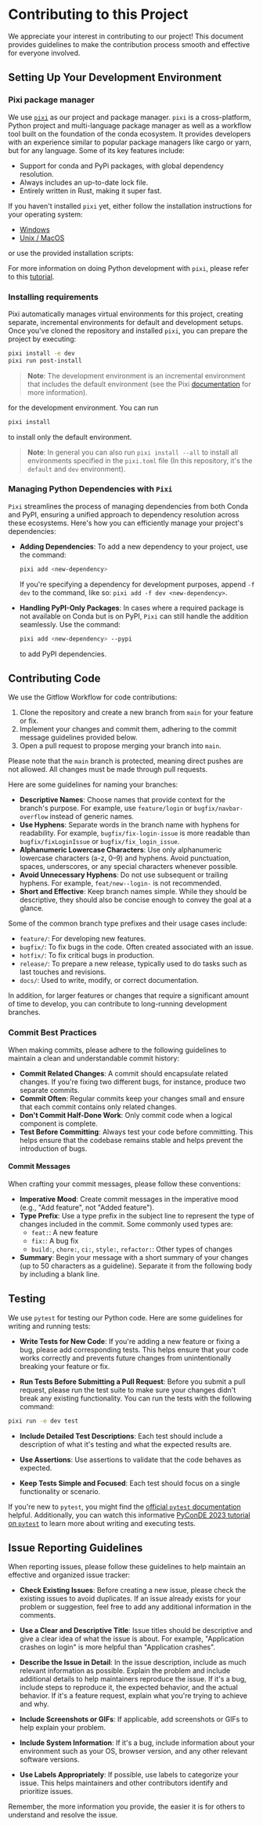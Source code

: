 # Contributing to this Project

We appreciate your interest in contributing to our project! This document provides guidelines to make the contribution process smooth and effective for everyone involved.

## Setting Up Your Development Environment

### Pixi package manager

We use [`pixi`](https://pixi.sh/latest/) as our project and package manager. `pixi` is a cross-platform, Python project and multi-language package manager as well as a workflow tool built on the foundation of the conda ecosystem. It provides developers with an experience similar to popular package managers like cargo or yarn, but for any language. Some of its key features include:

- Support for conda and PyPi packages, with global dependency resolution.
- Always includes an up-to-date lock file.
- Entirely written in Rust, making it super fast.

If you haven't installed `pixi` yet, either follow the installation instructions for your operating system:

- [Windows](https://pixi.sh/latest/#__tabbed_1_2)
- [Unix / MacOS](https://pixi.sh/latest/#__tabbed_1_1)

or use the provided installation scripts:

For more information on doing Python development with `pixi`, please refer to this [tutorial](https://pixi.sh/latest/tutorials/python/).


### Installing requirements

Pixi automatically manages virtual environments for this project, creating separate, incremental environments for default and development setups. Once you've cloned the repository and installed `pixi`, you can prepare the project by executing:

```bash
pixi install -e dev
pixi run post-install
```

> **Note**: The development environment is an incremental environment that includes the default environment (see the Pixi [documentation](https://pixi.sh/latest/reference/project_configuration/#the-environments-table) for more information).

for the development environment. You can run

```bash
pixi install
```

to install only the default environment.

> **Note**: In general you can also run `pixi install --all` to install all environments specified in the `pixi.toml` file (In this repository, it's the `default` and `dev` environment).

### Managing Python Dependencies with `Pixi`

`Pixi` streamlines the process of managing dependencies from both Conda and PyPI, ensuring a unified approach to dependency resolution across these ecosystems. Here's how you can efficiently manage your project's dependencies:

- **Adding Dependencies**: To add a new dependency to your project, use the command:

  ```bash
  pixi add <new-dependency>
  ```

  If you're specifying a dependency for development purposes, append `-f dev` to the command, like so: `pixi add -f dev <new-dependency>`.

- **Handling PyPI-Only Packages**: In cases where a required package is not available on Conda but is on PyPI, `Pixi` can still handle the addition seamlessly. Use the command:

  ```bash
  pixi add <new-dependency> --pypi
  ```

  to add PyPI dependencies.

## Contributing Code

We use the Gitflow Workflow for code contributions:

1. Clone the repository and create a new branch from `main` for your feature or fix.
2. Implement your changes and commit them, adhering to the commit message guidelines provided below.
3. Open a pull request to propose merging your branch into `main`.

Please note that the `main` branch is protected, meaning direct pushes are not allowed. All changes must be made through pull requests.

Here are some guidelines for naming your branches:

- **Descriptive Names**: Choose names that provide context for the branch's purpose. For example, use `feature/login` or `bugfix/navbar-overflow` instead of generic names.
- **Use Hyphens**: Separate words in the branch name with hyphens for readability. For example, `bugfix/fix-login-issue` is more readable than `bugfix/fixLoginIssue` or `bugfix/fix_login_issue`.
- **Alphanumeric Lowercase Characters**: Use only alphanumeric lowercase characters (a-z, 0–9) and hyphens. Avoid punctuation, spaces, underscores, or any special characters whenever possible.
- **Avoid Unnecessary Hyphens**: Do not use subsequent or trailing hyphens. For example, `feat/new--login-` is not recommended.
- **Short and Effective**: Keep branch names simple. While they should be descriptive, they should also be concise enough to convey the goal at a glance.

Some of the common branch type prefixes and their usage cases include:

- `feature/`: For developing new features.
- `bugfix/`: To fix bugs in the code. Often created associated with an issue.
- `hotfix/`: To fix critical bugs in production.
- `release/`: To prepare a new release, typically used to do tasks such as last touches and revisions.
- `docs/`: Used to write, modify, or correct documentation.

In addition, for larger features or changes that require a significant amount of time to develop, you can contribute to long-running development branches.

### Commit Best Practices

When making commits, please adhere to the following guidelines to maintain a clean and understandable commit history:

- **Commit Related Changes**: A commit should encapsulate related changes. If you're fixing two different bugs, for instance, produce two separate commits.
- **Commit Often**: Regular commits keep your changes small and ensure that each commit contains only related changes.
- **Don't Commit Half-Done Work**: Only commit code when a logical component is complete.
- **Test Before Committing**: Always test your code before committing. This helps ensure that the codebase remains stable and helps prevent the introduction of bugs.

#### Commit Messages

When crafting your commit messages, please follow these conventions:

- **Imperative Mood**: Create commit messages in the imperative mood (e.g., "Add feature", not "Added feature").
- **Type Prefix**: Use a type prefix in the subject line to represent the type of changes included in the commit. Some commonly used types are:
  - `feat:`: A new feature
  - `fix:`: A bug fix
  - `build:`, `chore:`, `ci:`, `style:`, `refactor:`: Other types of changes
- **Summary**: Begin your message with a short summary of your changes (up to 50 characters as a guideline). Separate it from the following body by including a blank line.

## Testing

We use `pytest` for testing our Python code. Here are some guidelines for writing and running tests:

- **Write Tests for New Code**: If you're adding a new feature or fixing a bug, please add corresponding tests. This helps ensure that your code works correctly and prevents future changes from unintentionally breaking your feature or fix.

- **Run Tests Before Submitting a Pull Request**: Before you submit a pull request, please run the test suite to make sure your changes didn't break any existing functionality. You can run the tests with the following command:

```bash
pixi run -e dev test
```

- **Include Detailed Test Descriptions**: Each test should include a description of what it's testing and what the expected results are.

- **Use Assertions**: Use assertions to validate that the code behaves as expected.

- **Keep Tests Simple and Focused**: Each test should focus on a single functionality or scenario.

If you're new to `pytest`, you might find the [official `pytest` documentation](https://docs.pytest.org/en/latest/) helpful. Additionally, you can watch this informative [PyConDE 2023 tutorial on `pytest`](https://www.youtube.com/watch?v=ofPHJrAOaTE) to learn more about writing and executing tests.

## Issue Reporting Guidelines

When reporting issues, please follow these guidelines to help maintain an effective and organized issue tracker:

- **Check Existing Issues**: Before creating a new issue, please check the existing issues to avoid duplicates. If an issue already exists for your problem or suggestion, feel free to add any additional information in the comments.

- **Use a Clear and Descriptive Title**: Issue titles should be descriptive and give a clear idea of what the issue is about. For example, "Application crashes on login" is more helpful than "Application crashes".

- **Describe the Issue in Detail**: In the issue description, include as much relevant information as possible. Explain the problem and include additional details to help maintainers reproduce the issue. If it's a bug, include steps to reproduce it, the expected behavior, and the actual behavior. If it's a feature request, explain what you're trying to achieve and why.

- **Include Screenshots or GIFs**: If applicable, add screenshots or GIFs to help explain your problem.

- **Include System Information**: If it's a bug, include information about your environment such as your OS, browser version, and any other relevant software versions.

- **Use Labels Appropriately**: If possible, use labels to categorize your issue. This helps maintainers and other contributors identify and prioritize issues.

Remember, the more information you provide, the easier it is for others to understand and resolve the issue.
